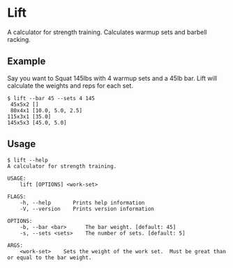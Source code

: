 # Lift

A calculator for strength training.  Calculates warmup sets and barbell racking.

## Example

Say you want to Squat 145lbs with 4 warmup sets and a 45lb bar.  Lift will calculate the weights and reps for each set.

```
$ lift --bar 45 --sets 4 145
 45x5x2 []
 80x4x1 [10.0, 5.0, 2.5]
115x3x1 [35.0]
145x5x3 [45.0, 5.0]
```

## Usage

```
$ lift --help
A calculator for strength training.

USAGE:
    lift [OPTIONS] <work-set>

FLAGS:
    -h, --help       Prints help information
    -V, --version    Prints version information

OPTIONS:
    -b, --bar <bar>      The bar weight. [default: 45]
    -s, --sets <sets>    The number of sets. [default: 5]

ARGS:
    <work-set>    Sets the weight of the work set.  Must be great than or equal to the bar weight.
```
